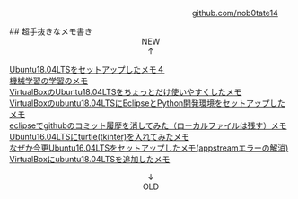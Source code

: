 <p style="width: 95%; text-align: right;"><a href="https://github.com/nob0tate14">github.com/nob0tate14</a></p>
## 超手抜きなメモ書き

<div style="text-align: center;">NEW<br>↑</div>

<a href="https://nob0tate14.github.io/tiraura/ubuntu1804setup_4">Ubuntu18.04LTSをセットアップしたメモ４</a>  
<a href="https://nob0tate14.github.io/tiraura/python-learning">機械学習の学習のメモ</a>  
<a href="https://nob0tate14.github.io/tiraura/ubuntu1804setup_3">VirtualBoxのUbuntu18.04LTSをちょっとだけ使いやすくしたメモ</a>  
<a href="https://nob0tate14.github.io/tiraura/ubuntu1804setup_2">VirtualBoxのubuntu18.04LTSにEclipseとPython開発環境をセットアップしたメモ</a>  
<a href="https://nob0tate14.github.io/tiraura/20180619_1">eclipseでgithubのコミット履歴を消してみた（ローカルファイルは残す）メモ</a>  
<a href="https://nob0tate14.github.io/tiraura/20180618_1">Ubuntu16.04LTSにturtle(tkinter)を入れてみたメモ</a>  
<a href="https://nob0tate14.github.io/tiraura/20180617_1">なぜか今更Ubuntu16.04LTSをセットアップしたメモ(appstreamエラーの解消)</a>  
<a href="https://nob0tate14.github.io/tiraura/ubuntu1804setup_1">VirtualBoxにubuntu18.04LTSを追加したメモ</a>  

<div style="text-align: center;">↓<br>OLD</div>

